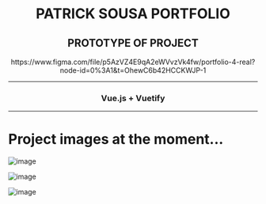 <div align="center">
<H1 text-align: center;">PATRICK SOUSA PORTFOLIO </H1>
</div>

<div align="center">

<H2>PROTOTYPE OF PROJECT </H2>
https://www.figma.com/file/p5AzVZ4E9qA2eWVvzVk4fw/portfolio-4-real?node-id=0%3A1&t=OhewC6b42HCCKWJP-1
</div>
<hr> 

<div align="center">
<h3> Vue.js + Vuetify </h3>
</div>

<hr> 


# Project images at the moment...

![image](https://user-images.githubusercontent.com/81173243/214489938-20fdbb0e-2a8a-4d36-a97a-b04d96c98aba.png)

![image](https://user-images.githubusercontent.com/81173243/214490020-d1958286-bb3c-487a-99bf-932bdda0b012.png)

![image](https://user-images.githubusercontent.com/81173243/214490163-9928a3ab-9823-4f8c-9a25-59d5f81a358b.png)



